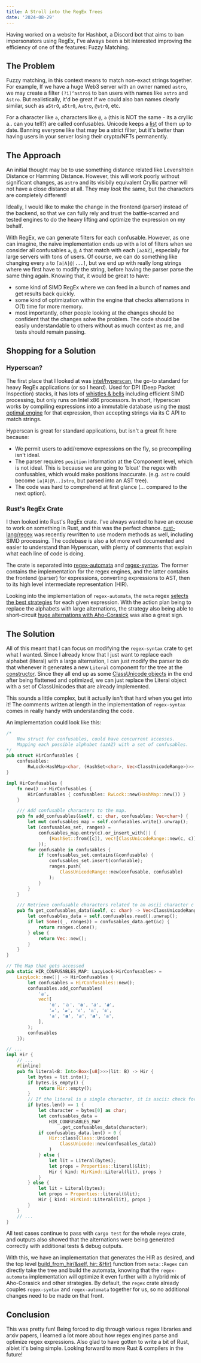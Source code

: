 ```yaml
---
title: A Stroll into the RegEx Trees
date: '2024-08-29'
---
```


Having worked on a website for Hashbot, a Discord bot that aims to ban impersonators
using RegEx, I've always been a bit interested improving the efficiency of one of the features: Fuzzy Matching.

## The Problem
Fuzzy matching, in this context means to match non-exact strings together. For example, If we have a huge Web3 server with an owner named `astro`, we may create a filter `(?i)^astro$` to ban users with names like `astro` and `Astro`. But realistically, it'd be great if we could also ban names clearly similar, such as `aStrO`, `a5tr0`, `Astro`, `@str0`, etc.

For a character like `a`, characters like `@`, `а` (this is NOT the same - its a cryllic a.. can you tell?) are called confusables. Unicode keeps a [list](https://www.unicode.org/Public/security/latest/confusables.txt) of them up to date. Banning everyone like that may be a strict filter, but it's better than having users in your server losing their crypto/NFTs permanently.

## The Approach
An initial thought may be to use something distance related like Levenshtein Distance or Hamming Distance. However, this will work poorly without significant changes, as `astro` and its visibily equivalent Cryllic partner will not have a close distance at all. They may *look* the same, but the characters are completely different!

Ideally, I would like to make the change in the frontend (parser) instead of the backend, so that we can fully rely and trust the battle-scarred and tested engines to do the heavy lifting and optimize the expression on my behalf.

With RegEx, we can generate filters for each confusable. However, as one can imagine, the naïve implementation ends up with a lot of filters when we consider all confusables `a`, `@`, `A` that match with each `[azAZ]`, especially for large servers with tons of users. Of course, we can do something like changing every `a` to `[a|A|@|...]`, but we end up with really long strings where we first have to modify the string, before having the parser parse the same thing again. Knowing that, it would be great to have:

- some kind of SIMD RegEx where we can feed in a bunch of names and get results back quickly.
- some kind of optimization within the engine that checks alternations in O(1) time for more memory.
- most importantly, other people looking at the changes should be confident that the changes solve the problem. The code should be easily understandable to others without as much context as me, and tests should remain passing.

## Shopping for a Solution

### Hyperscan?

<!-- <div class="video">
    <iframe width="100%" height="100%" src="https://www.youtube-nocookie.com/embed/Le67mP-jIa8?si=paNQ_CrtdB_iJy0j" title="YouTube video player" frameborder="0" allow="accelerometer; autoplay; clipboard-write; encrypted-media; gyroscope; picture-in-picture;" referrerpolicy="strict-origin-when-cross-origin" allowfullscreen/>
</div> -->

The first place that I looked at was [intel/hyperscan](https://github.com/intel/hyperscan), the go-to standard for heavy RegEx applications (or so I heard). Used for DPI (Deep Packet Inspection) stacks, it has lots of [whistles & bells](https://www.usenix.org/sites/default/files/conference/protected-files/nsdi19_slides_wang_xiang.pdf) including efficient SIMD processing, but only runs on Intel x86 processors. In short, Hyperscan works by compiling expressions into a immutable database using the [most optimal engine](https://www.intel.com/content/www/us/en/collections/libraries/hyperscan/regular-expression-match.html) for that expression, then accepting strings via its C API to match strings.

Hyperscan is great for standard applications, but isn't a great fit here because:

- We permit users to add/remove expressions on the fly, so precompiling isn't ideal.
- The parser requires `position` information at the Component level, which is not ideal. This is because we are going to 'bloat' the regex with confusables, which would make positions inaccurate. (e.g. `astro` could become `[a|A|@\..]stro`, but parsed into an AST tree).
- The code was hard to comprehend at first glance (... compared to the next option).

### Rust's RegEx Crate
I then looked into Rust's RegEx crate. I've always wanted to have an excuse to work on something in Rust, and this was the perfect chance. [rust-lang/regex](https://github.com/rust-lang/regex) was recently rewritten to use modern methods as well, including SIMD processing. The codebase is also a lot more well documented and easier to understand than Hyperscan, with plenty of comments that explain what each line of code is doing.

The crate is separated into [regex-automata](https://github.com/rust-lang/regex/tree/master/regex-automata) and [regex-syntax](https://github.com/rust-lang/regex/tree/master/regex-syntax). The former contains the implementation for the regex engines, and the latter contains the frontend (parser) for expressions, converting expressions to AST, then to its high level intermediate representation (HIR).

Looking into the implementation of `regex-automata`, the `meta` regex [selects the best
strategies](https://docs.rs/regex-automata/latest/regex_automata/#should-i-be-using-this-crate) for each given expression. With the action plan being to replace the alphabets with large alternations, the strategy also being able to short-circuit [huge alternations with Aho-Corasick](https://github.com/rust-lang/regex/blob/ab88aa5c6824ebe7c4b4c72fe5191681783b3a68/regex-automata/src/meta/strategy.rs#L122) was also a great sign.

## The Solution
All of this meant that  I can focus on modifying the `regex-syntax` crate to get what I wanted. Since I already know that I just want to replace each alphabet (literal) with a large alternation, I can just modify the parser to do that whenever it generates a new `Literal` component for the tree at the [constructor](https://github.com/rust-lang/regex/blob/ab88aa5c6824ebe7c4b4c72fe5191681783b3a68/regex-syntax/src/hir/mod.rs#L342). Since they all end up as some [ClassUnicode objects](https://github.com/rust-lang/regex/blob/ab88aa5c6824ebe7c4b4c72fe5191681783b3a68/regex-syntax/src/hir/mod.rs#L593) in the end after being flattened and optimized, we can just replace the Literal object with a set of ClassUnicodes that are already implemented.

This sounds a little complex, but it actually isn't that hard when you get into it! The comments written at length in the implementation of `regex-syntax` comes in really handy with understanding the code.

An implementation could look like this:

```rust
/*
    New struct for confusables, could have concurrent accesses.
    Mapping each possible alphabet (azAZ) with a set of confusables.
*/
pub struct HirConfusables {
    confusables:
        RwLock<HashMap<char, (HashSet<char>, Vec<ClassUnicodeRange>)>>,
}

impl HirConfusables {
    fn new() -> HirConfusables {
        HirConfusables { confusables: RwLock::new(HashMap::new()) }
    }

    /// Add confusable characters to the map.
    pub fn add_confusables(&self, c: char, confusables: Vec<char>) {
        let mut confusables_map = self.confusables.write().unwrap();
        let (confusables_set, ranges) =
            confusables_map.entry(c).or_insert_with(|| {
                (HashSet::from([c]), vec![ClassUnicodeRange::new(c, c)])
            });
        for confusable in confusables {
            if !confusables_set.contains(&confusable) {
                confusables_set.insert(confusable);
                ranges.push(
                    ClassUnicodeRange::new(confusable, confusable)
                );
            }
        }
    }

    /// Retrieve confusable characters related to an ascii character c
    pub fn get_confusables_data(&self, c: char) -> Vec<ClassUnicodeRange> {
        let confusables_data = self.confusables.read().unwrap();
        if let Some((_, ranges)) = confusables_data.get(&c) {
            return ranges.clone();
        } else {
            return Vec::new();
        }
    }
}

// The Map that gets accessed
pub static HIR_CONFUSABLES_MAP: LazyLock<HirConfusables> =
    LazyLock::new(|| -> HirConfusables {
        let confusables = HirConfusables::new();
        confusables.add_confusables(
            'a',
            vec![
                'ɑ', 'ａ', '𝐚', '𝑎', '𝒂',
                '𝒶', '𝓪', '𝔞', '𝕒', '𝖆',
                '𝖺', '𝗮', '𝘢', '𝙖', '𝚊',
            ],
        );
        confusables
    });

// ...
impl Hir {
    // ...
    #[inline]
    pub fn literal<B: Into<Box<[u8]>>>(lit: B) -> Hir {
        let bytes = lit.into();
        if bytes.is_empty() {
            return Hir::empty();
        }
        // If the literal is a single character, it is ascii: check for confusables
        if bytes.len() == 1 {
            let character = bytes[0] as char;
            let confusables_data =
                HIR_CONFUSABLES_MAP
                    .get_confusables_data(character);
            if confusables_data.len() > 0 {
                Hir::class(Class::Unicode(
                    ClassUnicode::new(confusables_data))
                )
            } else {
                let lit = Literal(bytes);
                let props = Properties::literal(&lit);
                Hir { kind: HirKind::Literal(lit), props }
            }
        } else {
            let lit = Literal(bytes);
            let props = Properties::literal(&lit);
            Hir { kind: HirKind::Literal(lit), props }
        }
    }
    // ...
}
```

All test cases continue to pass with `cargo test` for the whole `regex` crate, and outputs also showed
that the alternations were being generated correctly with additional tests & debug outputs.

With this, we have an implementation that generates the HIR as desired, and the top level [build_from_hir(&self, hir: &Hir)](https://docs.rs/regex-automata/latest/regex_automata/meta/struct.Builder.html#method.build_from_hir) function from `meta::Regex` can directly take the tree and build the automata, knowing that the `regex-automata` implementation will optimize it even further with a hybrid mix of Aho-Corasick and other strategies. By default, the `regex` crate already couples `regex-syntax` and `regex-automata` together for us, so no additional changes need to be made on that front.

## Conclusion
This was pretty fun! Being forced to dig through various regex libraries and arxiv papers, I learned a lot more about how regex engines parse and optimize regex expressions. Also glad to have gotten to write a bit of Rust, albiet it's being simple. Looking forward to more Rust & compilers in the future!

